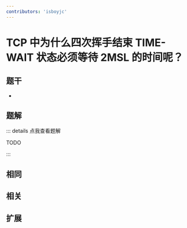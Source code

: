 ```yaml
---
contributors: 'isboyjc'
---
```


# TCP 中为什么四次挥手结束 TIME-WAIT 状态必须等待 2MSL 的时间呢？


## 题干

- 



## 题解

::: details 点我查看题解

  TODO

:::



## 相同


## 相关


## 扩展

